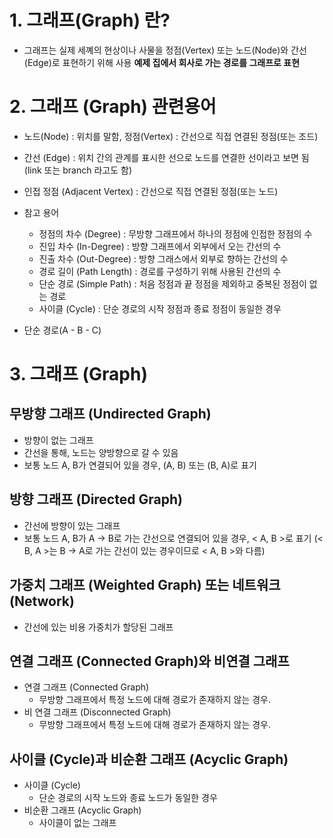 # 1. 그래프(Graph) 란?
- 그래프는 실제 세꼐의 현상이나 사물을 정점(Vertex) 또는 노드(Node)와 간선(Edge)로 표현하기 위해 사용
    **예제 집에서 회사로 가는 경로를 그래프로 표현**

# 2. 그래프 (Graph) 관련용어
- 노드(Node) : 위치를 말함, 정점(Vertex) : 간선으로 직접 연결된 정점(또는 조드)
- 간선 (Edge) : 위치 간의 관계를 표시한 선으로 노드를 연결한 선이라고 보면 됨(link 또는 branch 라고도 함)
- 인접 정점 (Adjacent Vertex) : 간선으로 직접 연결된 정점(또는 노드)
- 참고 용어
    - 정점의 차수 (Degree)      : 무방향 그래프에서 하나의 정점에 인접한 정점의 수
    - 진입 차수 (In-Degree)     : 방향 그래프에서 외부에서 오는 간선의 수
    - 진출 차수 (Out-Degree)    : 방향 그래스에서 외부로 향하는 간선의 수
    - 경로 길이 (Path Length)   : 경로를 구성하기 위해 사용된 간선의 수
    - 단순 경로 (Simple Path)   : 처음 정점과 끝 정점을 제외하고 중복된 정점이 없는 경로
    - 사이클 (Cycle)            : 단순 경로의 시작 정점과 종료 정점이 동일한 경우

- 단순 경로(A - B - C)

# 3. 그래프 (Graph)
## 무방향 그래프 (Undirected Graph)
- 방향이 없는 그래프
- 간선을 통해, 노드는 양방향으로 갈 수 있음
- 보통 노드 A, B가 연결되어 있을 경우, (A, B) 또는 (B, A)로 표기

## 방향 그래프 (Directed Graph)
- 간선에 방향이 있는 그래프
- 보통 노드 A, B가 A -> B로 가는 간선으로 연결되어 있을 경우, < A, B >로 표기 (< B, A >는 B -> A로 가는 간선이 있는 경우이므로 < A, B >와 다름)

## 가중치 그래프 (Weighted Graph) 또는 네트워크 (Network)
- 간선에 있는 비용 가중치가 할당된 그래프

## 연결 그래프 (Connected Graph)와 비연결 그래프
- 연결 그래프 (Connected Graph)
    - 무방향 그래프에서 특정 노드에 대해 경로가 존재하지 않는 경우.
- 비 연결 그래프 (Disconnected Graph)
    - 무방향 그래프에서 특정 노드에 대해 경로가 존재하지 않는 경우.

## 사이클 (Cycle)과 비순환 그래프 (Acyclic Graph)
- 사이클 (Cycle)
    - 단순 경로의 시작 노드와 종료 노드가 동일한 경우
- 비순환 그래프 (Acyclic Graph)
    - 사이클이 없는 그래프